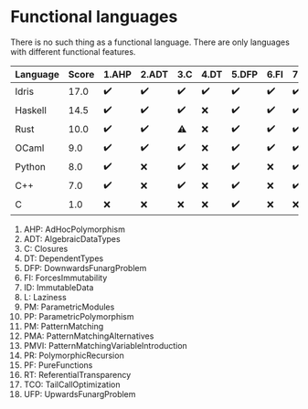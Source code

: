 # Functional languages

There is no such thing as a functional language.
There are only languages with different functional features.

| Language | Score | 1.AHP | 2.ADT | 3.C | 4.DT | 5.DFP | 6.FI | 7.ID | 8.L | 9.PM | 10.PP | 11.PM | 12.PMA | 13.PMVI | 14.PR | 15.PF | 16.RT | 17.TCO | 18.UFP |
|---|---|---|---|---|---|---|---|---|---|---|---|---|---|---|---|---|---|---|---|
| Idris | 17.0 | :heavy_check_mark: | :heavy_check_mark: | :heavy_check_mark: | :heavy_check_mark: | :heavy_check_mark: | :heavy_check_mark: | :heavy_check_mark: | :x: | :heavy_check_mark: | :heavy_check_mark: | :heavy_check_mark: | :heavy_check_mark: | :heavy_check_mark: | :heavy_check_mark: | :heavy_check_mark: | :heavy_check_mark: | :heavy_check_mark: | :heavy_check_mark: |
| Haskell | 14.5 | :heavy_check_mark: | :heavy_check_mark: | :heavy_check_mark: | :x: | :heavy_check_mark: | :heavy_check_mark: | :heavy_check_mark: | :heavy_check_mark: | :warning: | :heavy_check_mark: | :heavy_check_mark: | :heavy_check_mark: | :heavy_check_mark: |  | :heavy_check_mark: |  | :heavy_check_mark: | :heavy_check_mark: |
| Rust | 10.0 | :heavy_check_mark: | :heavy_check_mark: | :warning: | :x: | :heavy_check_mark: | :heavy_check_mark: | :heavy_check_mark: | :x: | :x: | :heavy_check_mark: | :warning: | :heavy_check_mark: | :heavy_check_mark: |  | :x: |  |  | :heavy_check_mark: |
| OCaml | 9.0 | :heavy_check_mark: | :heavy_check_mark: | :heavy_check_mark: | :x: | :heavy_check_mark: | :heavy_check_mark: | :heavy_check_mark: | :heavy_check_mark: |  | :heavy_check_mark: |  |  |  |  | :x: |  |  | :heavy_check_mark: |
| Python | 8.0 | :heavy_check_mark: | :x: | :heavy_check_mark: | :x: | :heavy_check_mark: | :x: | :heavy_check_mark: | :x: | :x: | :heavy_check_mark: | :heavy_check_mark: |  | :heavy_check_mark: |  | :x: |  |  | :heavy_check_mark: |
| C++ | 7.0 | :heavy_check_mark: | :x: | :heavy_check_mark: | :x: | :heavy_check_mark: | :x: | :heavy_check_mark: | :x: | :x: | :heavy_check_mark: | :heavy_check_mark: |  |  |  | :warning: |  |  | :warning: |
| C | 1.0 | :x: | :x: | :x: | :x: | :heavy_check_mark: | :x: | :x: | :x: | :x: |  |  |  |  |  | :x: |  |  | :x: |

1. AHP: AdHocPolymorphism
2. ADT: AlgebraicDataTypes
3. C: Closures
4. DT: DependentTypes
5. DFP: DownwardsFunargProblem
6. FI: ForcesImmutability
7. ID: ImmutableData
8. L: Laziness
9. PM: ParametricModules
10. PP: ParametricPolymorphism
11. PM: PatternMatching
12. PMA: PatternMatchingAlternatives
13. PMVI: PatternMatchingVariableIntroduction
14. PR: PolymorphicRecursion
15. PF: PureFunctions
16. RT: ReferentialTransparency
17. TCO: TailCallOptimization
18. UFP: UpwardsFunargProblem

